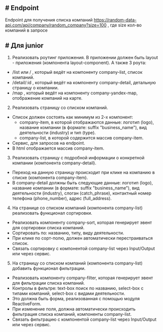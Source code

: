 ## # Endpoint

Endpoint для получения списка компаний https://random-data-api.com/api/company/random_company?size=100 , где size кол-во компаний в запросе


## # Для junior

1. Реализовать роутинг приложения.
   В приложении должен быть layout - приложения (компонента layout-component).
   А также 3 роута:
  - /list или / , который ведёт на компоненту company-list, список компаний.
  - /detail/:id , который ведёт на компоненту company-detail, детальную страницу о компании.
  - /map , который ведёт на компоненту company-yandex-map, отображение компаний на карте.

2. Реализовать страницу со списком компаний.
  - Список должен состоять как минимум из 2-х компонент:
    - company-item, в которой отображаются данные: логотип (logo), название компании (в формате: suffix "business_name"), вид деятельности (industry) и тип (type).
    - company-list, в которой содержится массив company-item.
  - Сервис, для запросов на endpoint.
  - В html отображается массив company-item.

3. Реализовать страницу с подробной информации о конкретной компании (компонента company-detail).
  - Переход на данную страницу происходит при клике на компанию в списке (компонента company-item).
  - В company-detail должны быть следующие данные: логотип (logo), название компании (в формате: suffix "business_name"), вид деятельности (industry), слоган (catch_phrase), контактный номер телефона (phone_number), адрес (full_address).

4. На странице со списком компаний (компонента company-list) реализовать функционал сортировки.
  - Реализовать компоненту company-sort, которая генерирует эвент для сортировки списка компаний.
  - Сортировать по: названию, типу, виду деятельности.
  - При клике по сорт-полю, должен автоматически перестраиваться список.
  - Связать сортировку с компонентой company-list через Input/Output или через сервис.

5.  На страницу со списком компаний (компонента company-list) добавить функционал фильтрации.
  - Реализовать компоненту company-filter, которая генерирует эвент для фильтрации списка компаний.
  - Контролы в фильтре: text-box поиск по названию, select-box с типами компаний, select-box с видами деятельности.
  - Это должна быть форма, реализованная с помощью модуля ReactiveForm.
  - При изменение поля, должна автоматически происходить фильтрация списка компаний, компоненты company-list.
  - Связать фильтрацию с компонентой company-list через Input/Output или через сервис.

